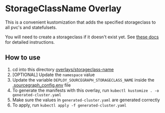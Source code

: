 # StorageClassName Overlay

This is a convenient kustomization that adds the specified storageclass to all pvc's and statefulsets.

You will need to create a storageclass if it doesn't exist yet. See [these docs](https://docs.sourcegraph.com/admin/install/kubernetes/configure#configure-a-storage-class) for detailed instructions.

## How to use

1. cd into this directory [overlays/storageclass-name](./README.md)
2. [OPTIONAL] Update the `namespace` value
3. Update the variable `DEPLOY_SOURCEGRAPH_STORAGECLASS_NAME` inside the [.sourcegraph_config.env](.sourcegraph_config.env) file
4. To generate the manifests with this overlay, run `kubectl kustomize . -o generated-cluster.yaml`
5. Make sure the values in `generated-cluster.yaml` are generated correctly
6. To apply, run `kubectl apply -f generated-cluster.yaml`
